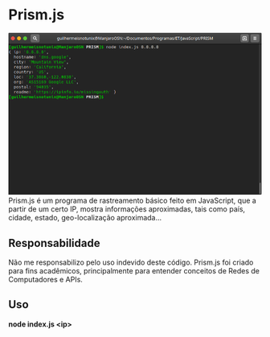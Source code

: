 # Prism.js
<img src="screenshot.png" alt="Screenshot do Prism.js em execução com o DNS do Google">
Prism.js é um programa de rastreamento básico feito em JavaScript, que a partir de um certo IP, mostra informações aproximadas, tais como país, cidade, estado, geo-localização aproximada...

<h2>Responsabilidade</h2>
Não me responsabilizo pelo uso indevido deste código. Prism.js foi criado para fins acadêmicos, principalmente para entender conceitos de Redes de Computadores e APIs.

<h2>Uso</h2>
<b>node index.js &lt;ip&gt;</b>
